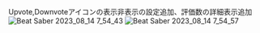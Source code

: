 Upvote,Downvoteアイコンの表示非表示の設定追加、評価数の詳細表示追加
![Beat Saber 2023_08_14 7_54_43](https://github.com/scifiHerb/BeatSaverVoting/assets/109839172/2a69e08e-5c42-4534-83a0-bc15c486419c)
![Beat Saber 2023_08_14 7_54_57](https://github.com/scifiHerb/BeatSaverVoting/assets/109839172/bc877036-6bc9-4018-b510-79d3dad4c055)
